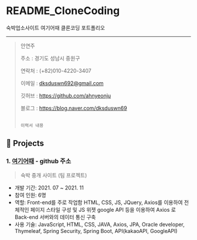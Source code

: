 # README_CloneCoding
숙박업소사이트 여기어때 클론코딩 포트폴리오

------
> 안연주 <br>
> 
> 주소 : 경기도 성남시 중원구 
>
> 연락처 : (+82)010-4220-3407
>
> 이메일 : dksduswn692@gmail.com
> 
> 깃허브 : https://github.com/ahnyeonju
>  
> 블로그 : https://blog.naver.com/dksduswn69
>```
>
>이력서 내용
>```
## 📌  Projects
### 1. [여기어때](https://github.com/ahnyeonju/CloneCoding--) - github 주소
>  숙박 중개 사이트 (팀 프로젝트)
* 개발 기간: 2021. 07 ~ 2021. 11
* 참여 인원: 6명
* 역할: Front-end를 주로 작업함 HTML, CSS, JS, JQuery, Axios를 이용하여
 전체적인 페이지 스타일 구성 및 JS 위젯 google API 등을 이용하여 Axios 로 Back-end 서버와의 데이터 통신 구축
* 사용 기술: JavaScript, HTML, CSS, JAVA, Axios, JPA, Oracle developer, Thymeleaf, Spring Security, Spring Boot, API(kakaoAPI, GoogleAPI)
